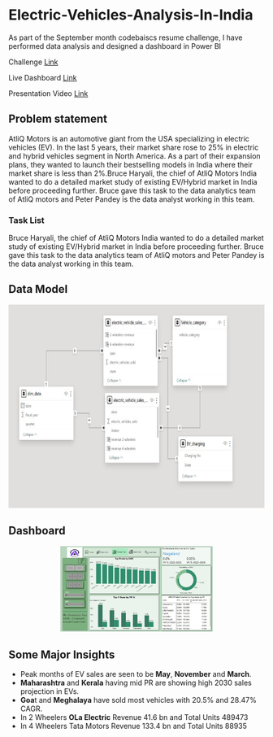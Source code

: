 # Electric-Vehicles-Analysis-In-India
As part of the September month codebaiscs resume challenge, I have performed data analysis and designed a dashboard in Power BI

Challenge [Link](https://codebasics.io/challenge/codebasics-resume-project-challenge)

Live Dashboard [Link](https://tinyurl.com/434myhfe)

Presentation Video [Link](https://youtu.be/k8y1kv17HrQ)

## Problem statement

AtliQ Motors is an automotive giant from the USA specializing in electric vehicles (EV). In the last 5 years, their market share rose to 25% in electric and hybrid vehicles segment in North America. As a part of their expansion plans, they wanted to launch their bestselling models in India where their market share is less than 2%.Bruce Haryali, the chief of AtliQ Motors India wanted to do a detailed market study of existing EV/Hybrid market in India before proceeding further. Bruce gave this task 
to the data analytics team of AtliQ motors and Peter Pandey is the data analyst working in this team.


### Task List

Bruce Haryali, the chief of AtliQ Motors India wanted to do a detailed market study of existing EV/Hybrid market in India before proceeding further. Bruce gave this task 
to the data analytics team of AtliQ motors and Peter Pandey is the data analyst working in this team.

## Data Model 

<p align="center">
  <img src="https://github.com/Nachiketamandal/Electric-Vehicles-Analysis-In-India/blob/main/Data%20Modeling%20updated.jpg" height="400">
</p>

## Dashboard 

<p align="center">
  <img src="https://github.com/Nachiketamandal/Electric-Vehicles-Analysis-In-India/blob/main/Market%20View.jpg" width="300">
</p>

## Some Major Insights 

- Peak months of EV sales are seen to be **May**, **November** and **March**.
- **Maharashtra** and **Kerala** having mid PR are showing high 2030 sales projection in EVs.
- **Goa**t and **Meghalaya** have sold most vehicles with 20.5% and 28.47% CAGR.
- In 2 Wheelers **OLa Electric** Revenue 41.6 bn and Total Units 489473
- In 4 Wheelers Tata Motors Revenue 133.4 bn and Total Units 88935
